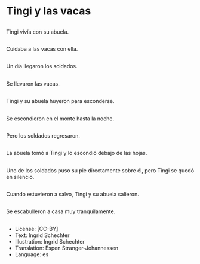 # Tingi y las vacas

##
Tingi vivía con su abuela.

##
Cuidaba a las vacas con ella.

##
Un día llegaron los soldados.

##
Se llevaron las vacas.

##
Tingi y su abuela huyeron para esconderse.

##
Se escondieron en el monte hasta la noche.

##
Pero los soldados regresaron.

##
La abuela tomó a Tingi y lo escondió debajo de las hojas.

##
Uno de los soldados puso su pie directamente sobre él, pero Tingi se quedó en silencio.

##
Cuando estuvieron a salvo, Tingi y su abuela salieron.

##
Se escabulleron a casa muy tranquilamente.

##
* License: [CC-BY]
* Text: Ingrid Schechter
* Illustration: Ingrid Schechter
* Translation: Espen Stranger-Johannessen
* Language: es
